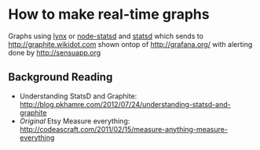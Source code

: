 # How to make real-time graphs

Graphs using [lynx](https://github.com/dscape/lynx) or
[node-statsd](https://github.com/sivy/node-statsd)
and [statsd](https://github.com/etsy/statsd)
which sends to http://graphite.wikidot.com
shown ontop of http://grafana.org/
with alerting done by http://sensuapp.org

## Background Reading

- Understanding StatsD and Graphite:
http://blog.pkhamre.com/2012/07/24/understanding-statsd-and-graphite
- *Original* Etsy Measure everything:
http://codeascraft.com/2011/02/15/measure-anything-measure-everything
